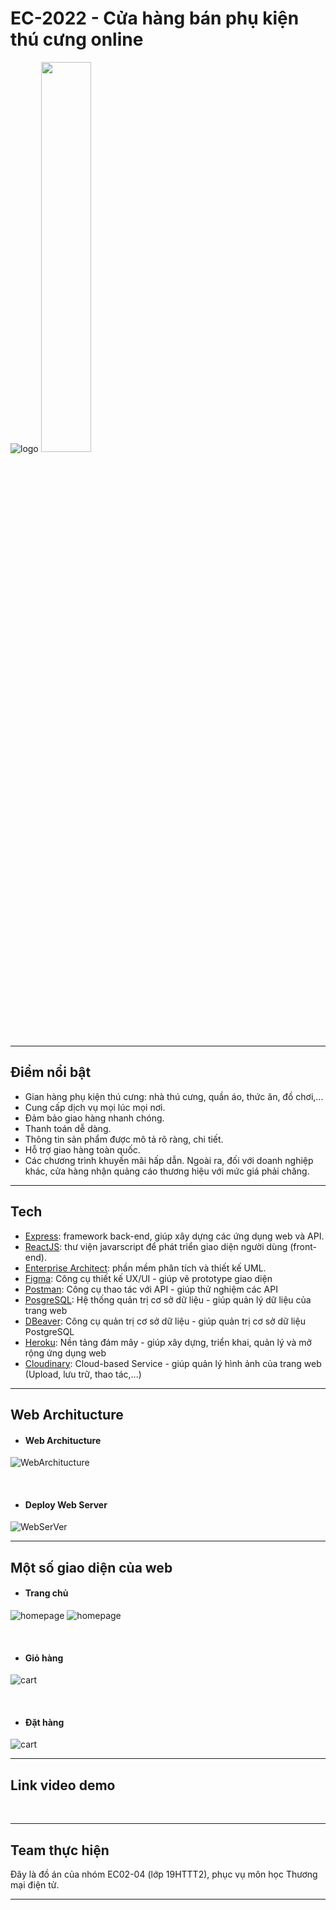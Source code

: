 # EC-2022 - Cửa hàng bán phụ kiện thú cưng online
![logo](https://res.cloudinary.com/ec-2022-lam-zau-khum-kho/image/upload/w_200,c_scale/v1655547531/Huimitu-Logo-Final_zakn2y.png)
<a href="https://www.ctdb.hcmus.edu.vn/vi/"><img src="https://res.cloudinary.com/ec-2022-lam-zau-khum-kho/image/upload/v1661346143/Web%20Architucture/fitus_qqrytl.png" width='40%' height='40%'/></a>

-----------------

## Điểm nổi bật
- Gian hàng phụ kiện thú cưng: nhà thú cưng, quần áo, thức ăn, đồ chơi,...
- Cung cấp dịch vụ mọi lúc mọi nơi.
- Đảm bảo giao hàng nhanh chóng.
- Thanh toán dễ dàng.
- Thông tin sản phẩm được mô tả rõ ràng, chi tiết.
- Hỗ trợ giao hàng toàn quốc.
- Các chương trình khuyến mãi hấp dẫn.
Ngoài ra, đối với doanh nghiệp khác, cửa hàng nhận quảng cáo thương hiệu với mức giá phải chăng.
-----------------

## Tech
- [Express](https://expressjs.com): framework back-end, giúp xây dựng các ứng dụng web và API.
- [ReactJS](https://reactjs.org): thư viện javarscript để phát triển giao diện người dùng (front-end).
- [Enterprise Architect](https://sparxsystems.com): phần mềm phân tích và thiết kế UML.
- [Figma](https://www.figma.com/): Công cụ thiết kế UX/UI - giúp vẽ prototype giao diện
- [Postman](https://www.postman.com/): Công cụ thao tác với API - giúp thử nghiệm các API
- [PosgreSQL](https://www.postgresql.org/): Hệ thống quản trị cơ sở dữ liệu - giúp quản lý dữ liệu của trang web
- [DBeaver](https://dbeaver.io/): Công cụ quản trị cơ sở dữ liệu - giúp quản trị cơ sở dữ liệu PostgreSQL
- [Heroku](https://www.heroku.com/): Nền tảng đám mây - giúp xây dựng, triển khai, quản lý và mở rộng ứng dụng web
- [Cloudinary](https://cloudinary.com/): Cloud-based Service - giúp quản lý hình ảnh của trang web (Upload, lưu trữ, thao tác,...)
-----------------

## Web Architucture

- #### Web Architucture
![WebArchitucture](https://res.cloudinary.com/ec-2022-lam-zau-khum-kho/image/upload/v1661272657/Web%20Architucture/Web_Architucture_tyogof.png)

<br/>

- #### Deploy Web Server
![WebSerVer](https://res.cloudinary.com/ec-2022-lam-zau-khum-kho/image/upload/v1661272655/Web%20Architucture/Deploy_Web_Server_dgd2yu.png)

-----------------


## Một số giao diện của web

- #### Trang chủ
![homepage](https://res.cloudinary.com/ec-2022-lam-zau-khum-kho/image/upload/v1661349510/Web%20Architucture/UI/Homepage-1_tzabu7.png)
![homepage](https://res.cloudinary.com/ec-2022-lam-zau-khum-kho/image/upload/v1661350496/Web%20Architucture/UI/Homepage-2_m8yj2r.png)

<br/>

- #### Giỏ hàng
![cart](https://res.cloudinary.com/ec-2022-lam-zau-khum-kho/image/upload/v1661349510/Web%20Architucture/UI/Cart_bxxyzg.png)

<br/>

- #### Đặt hàng
![cart](https://res.cloudinary.com/ec-2022-lam-zau-khum-kho/image/upload/v1661349509/Web%20Architucture/UI/payment_gvfydf.png)

-----------------

## Link video demo

<br/>

-----------------


## Team thực hiện

Đây là đồ án của nhóm EC02-04 (lớp 19HTTT2), phục vụ môn học Thương mại điện tử.

-----------------
